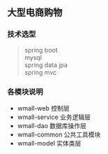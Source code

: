 ## 大型电商购物
### 技术选型
> spring boot   
> mysql   
> spring data jpa   
> spring mvc
### 各模块说明
 - wmall-web 控制层
 - wmall-service 业务逻辑层
 - wmall-dao 数据库操作层
 - wmall-common 公共工具模块
 - wmall-model 实体类层
